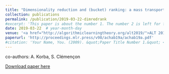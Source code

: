 ```yaml
---
title: "Dimensionality reduction and (bucket) ranking: a mass transportation approach"
collection: publications
permalink: /publication/2019-03-22-dimredrank
#excerpt: 'This paper is about the number 1. The number 2 is left for future work.'
date: 2019-03-22  # year-month-day
venue: '<a href="http://algorithmiclearningtheory.org/alt2019/">ALT 2019</a>, Chicago, USA'
paperurl: 'http://proceedings.mlr.press/v98/achab19a/achab19a.pdf'
#citation: 'Your Name, You. (2009). &quot;Paper Title Number 1.&quot; <i>Journal 1</i>. 1(1).'
---
```

co-authors: A. Korba, S. Clémençon

[Download paper here](http://proceedings.mlr.press/v98/achab19a/achab19a.pdf)
